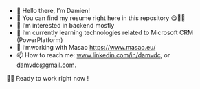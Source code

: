 
- 👋 Hello there, I’m Damien!
- 🧻 You can find my resume right here in this repository 😋☝🏻
- 👀 I’m interested in backend mostly
- 🌱 I’m currently learning technologies related to Microsoft CRM (PowerPlatform)
- 💞️ I’mworking with Masao https://www.masao.eu/
- 📫 How to reach me: www.linkedin.com/in/damvdc, or damvdc@gmail.com.


👨‍💻 Ready to work right now !


<!---
Dami1VDC/Dami1VDC is a ✨ special ✨ repository because its `README.md` (this file) appears on your GitHub profile.
You can click the Preview link to take a look at your changes.
![Cover](https://github.com/Dami1VDC/Dami1VDC/blob/main/Saved%20Pictures/pexels-saya-kimura-401107.jpg)
<img src="https://gfycat.com/cheeryseparategoldeneye" frameborder="0" scrolling="no" width="100%" height="100%" style="position:absolute;top:0;left:0;" allowfullscreen></img>
--->
